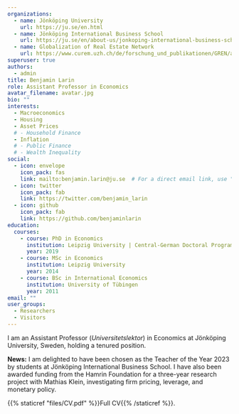 ```yaml
---
organizations:
  - name: Jönköping University
    url: https://ju.se/en.html
  - name: Jönköping International Business School
    url: https://ju.se/en/about-us/jonkoping-international-business-school.html
  - name: Globalization of Real Estate Network
    url: https://www.curem.uzh.ch/de/forschung_und_publikationen/GREN/about.html
superuser: true
authors:
  - admin
title: Benjamin Larin
role: Assistant Professor in Economics
avatar_filename: avatar.jpg
bio: ""
interests:
  - Macroeconomics
  - Housing
  - Asset Prices
  # - Household Finance
  - Inflation
  # - Public Finance
  # - Wealth Inequality
social:
  - icon: envelope
    icon_pack: fas
    link: mailto:benjamin.larin@ju.se  # For a direct email link, use "mailto:test@example.org".
  - icon: twitter
    icon_pack: fab
    link: https://twitter.com/benjamin_larin
  - icon: github
    icon_pack: fab
    link: https://github.com/benjaminlarin
education:
  courses:
    - course: PhD in Economics
      institution: Leipzig University | Central-German Doctoral Program Economics (CGDE)
      year: 2019
    - course: MSc in Economics
      institution: Leipzig University
      year: 2014
    - course: BSc in International Economics
      institution: University of Tübingen
      year: 2011
email: ""
user_groups:
  - Researchers
  - Visitors
---
```

I am an Assistant Professor (*Universitetslektor*) in Economics at Jönköping University, Sweden, holding a tenured position.
<!-- I am a Senior Lecturer / Assistant Professor (with tenure) in Economics at Jönköping University in Sweden (*Universitetslektor*). -->

**News:** I am delighted to have been chosen as the Teacher of the Year 2023 by students at Jönköping International Business School. I have also been awarded funding from the Hamrin Foundation for a three-year research project with Mathias Klein, investigating firm pricing, leverage, and monetary policy.

{{% staticref "files/CV.pdf" %}}Full CV{{% /staticref %}}.
